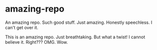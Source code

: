 # amazing-repo
An amazing repo. Such good stuff. Just amazing. Honestly speechless. I can't get over it.

This is an amazing repo. Just breathtaking. But what a twist! I cannot believe it. Right??? OMG. Wow.
